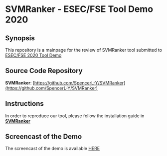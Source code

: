 # SVMRanker - ESEC/FSE Tool Demo 2020

## Synopsis
This repository is a mainpage for the review of SVMRanker tool submitted to [ESEC/FSE 2020 Tool Demo](https://2020.esec-fse.org/track/esecfse-2020-tool-demos#Call-for-Tool-Demos)

## Source Code Repository
**SVMRanker**: [https://github.com/SpencerL-Y/SVMRanker](https://github.com/SpencerL-Y/SVMRanker)

## Instructions 

In order to reproduce our tool, please follow the installation guide in [**SVMRanker**](https://github.com/SpencerL-Y/SVMRanker)

## Screencast of the Demo

The screencast of the demo is available [HERE]()